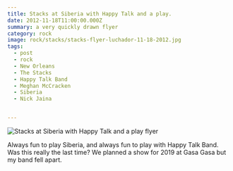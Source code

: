 ```yaml
---
title: Stacks at Siberia with Happy Talk and a play.
date: 2012-11-18T11:00:00.000Z
summary: a very quickly drawn flyer
category: rock
image: rock/stacks/stacks-flyer-luchador-11-18-2012.jpg
tags:
  - post
  - rock
  - New Orleans
  - The Stacks
  - Happy Talk Band
  - Meghan McCracken
  - Siberia
  - Nick Jaina


---
```


![Stacks at Siberia with Happy Talk and a play flyer](/static/img/rock/stacks/stacks-flyer-luchador-11-18-2012.jpg "Stacks at Siberia with Happy Talk and a play flyer")

Always fun to play Siberia, and always fun to play with Happy Talk Band. Was this really the last time? We planned a show for 2019 at Gasa Gasa but my band fell apart.